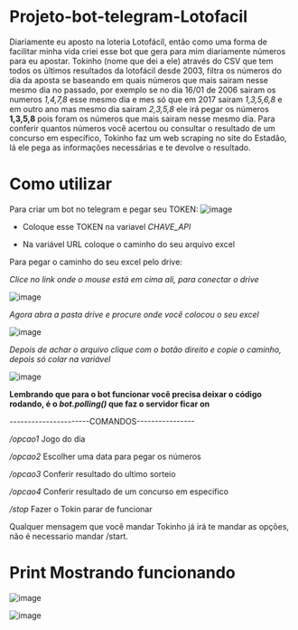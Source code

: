 # Projeto-bot-telegram-Lotofacil

Diariamente eu aposto na loteria Lotofácil, então como uma forma de facilitar minha vida criei esse bot que gera para mim diariamente números para eu apostar. Tokinho (nome que dei a ele) através do CSV que tem todos os últimos resultados da lotofácil desde 2003, filtra os números do dia da aposta se baseando em quais números que mais sairam nesse mesmo dia no passado, por exemplo se no dia 16/01 de 2006 sairam os numeros *1,4,7,8* esse mesmo dia e mes só que em 2017 sairam *1,3,5,6,8* e em outro ano mas mesmo dia sairam *2,3,5,8* ele irá pegar os números **1,3,5,8** pois foram os números que mais sairam nesse mesmo dia. Para conferir quantos números você acertou ou consultar o resultado de um concurso em específico, Tokinho faz um web scraping no site do Estadão, lá ele pega as informações necessárias e te devolve o resultado.

# Como utilizar

Para criar um bot no telegram e pegar seu TOKEN: ![image](https://user-images.githubusercontent.com/90096835/212683480-b3f3c415-2408-4dad-be61-b7abdc9e6b51.png)


- Coloque esse TOKEN na variavel *CHAVE_API*

- Na variável URL coloque o caminho do seu arquivo excel 

Para pegar o caminho do seu excel pelo drive:

*Clice no link onde o mouse está em cima ali, para conectar o drive*

![image](https://user-images.githubusercontent.com/90096835/212684339-bf1dbf6f-e7c3-40ac-b723-3d5f499435a0.png)


*Agora abra a pasta drive e procure onde você colocou o seu excel*

![image](https://user-images.githubusercontent.com/90096835/212684543-9c1211c4-fe65-4212-8df7-e65ccb1d4b2d.png)


*Depois de achar o arquivo clique com o botão direito e copie o caminho, depois só colar na variável*

![image](https://user-images.githubusercontent.com/90096835/212684742-f3891991-1f78-496e-a848-40fd472f4d60.png)


**Lembrando que para o bot funcionar você precisa deixar o código rodando, é o *bot.polling()* que faz o servidor ficar on**

----------------------COMANDOS----------------

*/opcao1* Jogo do dia

*/opcao2* Escolher uma data para pegar os números

*/opcao3* Conferir resultado do ultimo sorteio

*/opcao4* Conferir resultado de um concurso em especifico

*/stop*   Fazer o Tokin parar de funcionar

Qualquer mensagem que você mandar Tokinho já irá te mandar as opções, não é necessario mandar /start.

# Print Mostrando funcionando
![image](https://user-images.githubusercontent.com/90096835/213453534-3cec2753-51ba-4ea0-b09f-3800b29d74fe.png)

![image](https://user-images.githubusercontent.com/90096835/213454057-70335111-c741-46ab-a72a-48aea28551fc.png)




